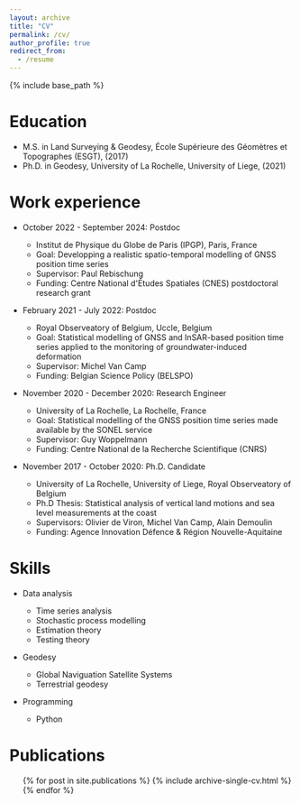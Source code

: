 ```yaml
---
layout: archive
title: "CV"
permalink: /cv/
author_profile: true
redirect_from:
  - /resume
---
```


{% include base_path %}

Education
======
* M.S. in Land Surveying & Geodesy, École Supérieure des Géomètres et Topographes (ESGT), (2017)
* Ph.D. in Geodesy, University of La Rochelle, University of Liege, (2021)

Work experience
======
* October 2022 - September 2024: Postdoc
  * Institut de Physique du Globe de Paris (IPGP), Paris, France
  * Goal: Developping a realistic spatio-temporal modelling of GNSS position time series
  * Supervisor: Paul Rebischung
  * Funding: Centre National d'Études Spatiales (CNES) postdoctoral research grant

* February 2021 - July 2022: Postdoc
  * Royal Observeatory of Belgium, Uccle, Belgium
  * Goal: Statistical modelling of GNSS and InSAR-based position time series applied to the monitoring of groundwater-induced deformation
  * Supervisor: Michel Van Camp
  * Funding: Belgian Science Policy (BELSPO)

* November 2020 - December 2020: Research Engineer
  * University of La Rochelle, La Rochelle, France
  * Goal: Statistical modelling of the GNSS position time series made available by the SONEL service
  * Supervisor: Guy Woppelmann
  * Funding: Centre National de la Recherche Scientifique (CNRS)

* November 2017 - October 2020: Ph.D. Candidate
  * University of La Rochelle, University of Liege, Royal Observeatory of Belgium
  * Ph.D Thesis: Statistical analysis of vertical land motions and sea level measurements at the coast
  * Supervisors: Olivier de Viron, Michel Van Camp, Alain Demoulin
  * Funding: Agence Innovation Défence & Région Nouvelle-Aquitaine
  
Skills
======
* Data analysis
  * Time series analysis
  * Stochastic process modelling
  * Estimation theory
  * Testing theory

* Geodesy
  * Global Naviguation Satellite Systems
  * Terrestrial geodesy

* Programming
  * Python

Publications
======
  <ul>{% for post in site.publications %}
    {% include archive-single-cv.html %}
  {% endfor %}</ul>
